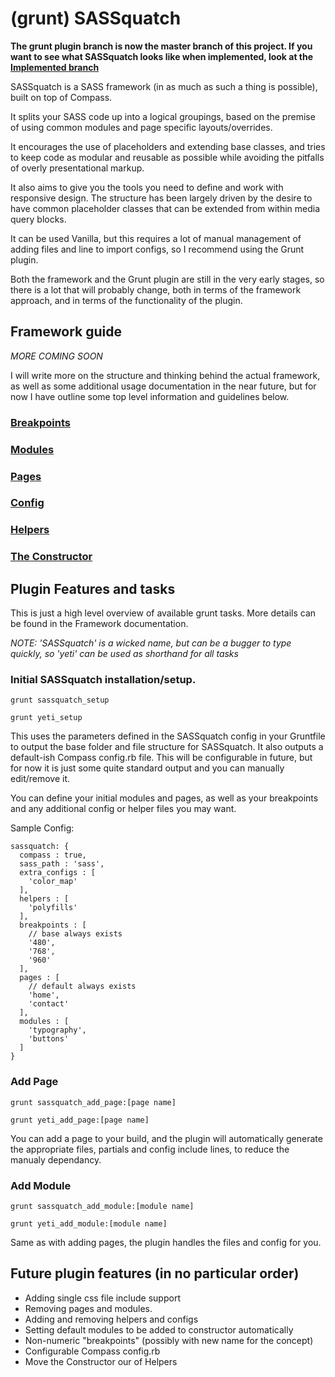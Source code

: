 # (grunt) SASSquatch

**The grunt plugin branch is now the master branch of this project. If you want to see what SASSquatch looks like when implemented, look at the [Implemented branch](https://github.com/thealscott/sassquatch/tree/implemented)**

SASSquatch is a SASS framework (in as much as such a thing is possible), built on top of Compass.

It splits your SASS code up into a logical groupings, based on the premise of using common modules and page specific layouts/overrides. 

It encourages the use of placeholders and extending base classes, and tries to keep code as modular and reusable as possible while avoiding the pitfalls of overly presentational markup. 

It also aims to give you the tools you need to define and work with responsive design. The structure has been largely driven by the desire to have common placeholder classes that can be extended from within media query blocks.

It can be used Vanilla, but this requires a lot of manual management of adding files and line to import configs, so I recommend using the Grunt plugin.

Both the framework and the Grunt plugin are still in the very early stages, so there is a lot that will probably change, both in terms of the framework approach, and in terms of the functionality of the plugin.

## Framework guide 

*MORE COMING SOON*

I will write more on the structure and thinking behind the actual framework, as well as some additional usage documentation in the near future, but for now I have outline some top level information and guidelines below. 

### [Breakpoints](README_BREAKPOINTS.md)

### [Modules](README_MODULES.md)

### [Pages](README_PAGES.md)

### [Config](README_CONFIG.md)

### [Helpers](README_HELPERS.md)

### [The Constructor](README_CONSTRUCTOR.md)

## Plugin Features and tasks

This is just a high level overview of available grunt tasks. More details can be found in the Framework documentation.

*NOTE: 'SASSquatch' is a wicked name, but can be a bugger to type quickly, so 'yeti' can be used as shorthand for all tasks*

### Initial SASSquatch installation/setup.

`grunt sassquatch_setup`

`grunt yeti_setup`

This uses the parameters defined in the SASSquatch config in your Gruntfile to output the base folder and file structure for SASSquatch. It also outputs a default-ish Compass config.rb file. This will be configurable in future, but for now it is just some quite standard output and you can manually edit/remove it. 

You can define your initial modules and pages, as well as your breakpoints and any additional config or helper files you may want.

Sample Config:

    sassquatch: {
      compass : true,
      sass_path : 'sass',
      extra_configs : [
        'color_map'
      ],
      helpers : [
        'polyfills'
      ],
      breakpoints : [
        // base always exists
        '480',
        '768', 
        '960'
      ],
      pages : [
        // default always exists
        'home',
        'contact'
      ],
      modules : [
        'typography',
        'buttons'
      ]
    }

### Add Page

`grunt sassquatch_add_page:[page name]`

`grunt yeti_add_page:[page name]`

You can add a page to your build, and the plugin will automatically generate the appropriate files, partials and config include lines, to reduce the manualy dependancy.

### Add Module

`grunt sassquatch_add_module:[module name]`

`grunt yeti_add_module:[module name]`

Same as with adding pages, the plugin handles the files and config for you.

## Future plugin features (in no particular order)

* Adding single css file include support
* Removing pages and modules.
* Adding and removing helpers and configs
* Setting default modules to be added to constructor automatically
* Non-numeric "breakpoints" (possibly with new name for the concept)
* Configurable Compass config.rb
* Move the Constructor our of Helpers
